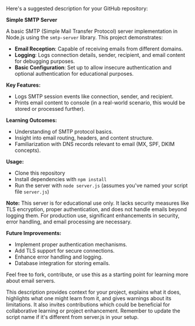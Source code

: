 
Here's a suggested description for your GitHub repository:

**Simple SMTP Server**

A basic SMTP (Simple Mail Transfer Protocol) server implementation in Node.js using the `smtp-server` library. This project demonstrates:

- **Email Reception**: Capable of receiving emails from different domains.
- **Logging**: Logs connection details, sender, recipient, and email content for debugging purposes.
- **Basic Configuration**: Set up to allow insecure authentication and optional authentication for educational purposes.

**Key Features:**
- Logs SMTP session events like connection, sender, and recipient.
- Prints email content to console (in a real-world scenario, this would be stored or processed further).

**Learning Outcomes:**
- Understanding of SMTP protocol basics.
- Insight into email routing, headers, and content structure.
- Familiarization with DNS records relevant to email (MX, SPF, DKIM concepts).

**Usage:**
- Clone this repository
- Install dependencies with `npm install`
- Run the server with `node server.js` (assumes you've named your script file `server.js`)

**Note:** This server is for educational use only. It lacks security measures like TLS encryption, proper authentication, and does not handle emails beyond logging them. For production use, significant enhancements in security, error handling, and email processing are necessary.

**Future Improvements:**
- Implement proper authentication mechanisms.
- Add TLS support for secure connections.
- Enhance error handling and logging.
- Database integration for storing emails.

Feel free to fork, contribute, or use this as a starting point for learning more about email servers.

This description provides context for your project, explains what it does, highlights what one might learn from it, and gives warnings about its limitations. It also invites contributions which could be beneficial for collaborative learning or project enhancement. Remember to update the script name if it's different from server.js in your setup.